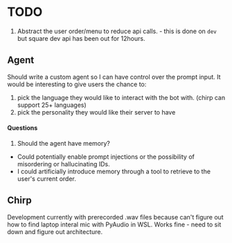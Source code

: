 # TODO

1. Abstract the user order/menu to reduce api calls. - this is done on `dev` but square dev api has been out for 12hours. 

## Agent

Should write a custom agent so I can have control over the prompt input. It would be interesting to give users the chance to:
1. pick the language they would like to interact with the bot with. (chirp can support 25+ languages)
2. pick the personality they would like their server to have
   
#### Questions
1. Should the agent have memory?
- Could potentially enable prompt injections or the possibility of misordering or hallucinating IDs.
- I could artificially introduce memory through a tool to retrieve to the user's current order.

## Chirp
Development currently with prerecorded .wav files because can't figure out how to find laptop interal mic with PyAudio in WSL.
Works fine - need to sit down and figure out architecture.


